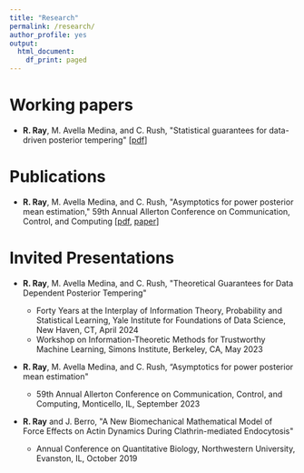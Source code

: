 ```yaml
---
title: "Research"
permalink: /research/
author_profile: yes
output:
  html_document:
    df_print: paged
---
```


# Working papers
* **R. Ray**, M. Avella Medina, and C. Rush, "Statistical guarantees for data-driven posterior tempering" [[pdf](https://rray123.github.io/files/Theoretical_guarantees_for_data_dependent_posterior_tempering-186.pdf)]

# Publications
* **R. Ray**, M. Avella Medina, and C. Rush, "Asymptotics for power posterior mean estimation," 59th Annual Allerton Conference on Communication, Control, and Computing [[pdf](https://arxiv.org/pdf/2310.07900), [paper](https://ieeexplore.ieee.org/document/10313460)]

# Invited Presentations
* **R. Ray**, M. Avella Medina, and C. Rush, "Theoretical Guarantees for Data Dependent Posterior Tempering" 
    * Forty Years at the Interplay of Information Theory, Probability and Statistical Learning, Yale Institute for Foundations of Data Science, New Haven, CT, April 2024
    * Workshop on Information-Theoretic Methods for Trustworthy Machine Learning, Simons Institute, Berkeley, CA, May 2023
       
* **R. Ray**, M. Avella Medina, and C. Rush, “Asymptotics for power posterior mean estimation"
    * 59th Annual Allerton Conference on Communication, Control, and Computing, Monticello, IL, September 2023

* **R. Ray** and J. Berro, "A New Biomechanical Mathematical Model of Force Effects on Actin Dynamics During Clathrin-mediated Endocytosis"
    * Annual Conference on Quantitative Biology, Northwestern University, Evanston, IL, October 2019
